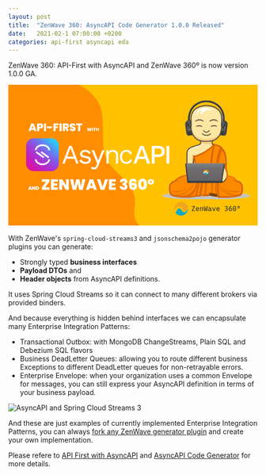 ```yaml
---
layout: post
title:  "ZenWave 360: AsyncAPI Code Generator 1.0.0 Released"
date:   2021-02-1 07:00:00 +0200
categories: api-first asyncapi eda
---
```


ZenWave 360: API-First with AsyncAPI and ZenWave 360º is now version 1.0.0 GA.

![ZenWave360 - API-First with AsyncAPI](/resources/ZenWave360-API-First_with_AsyncAPI.png)

With ZenWave's `spring-cloud-streams3` and `jsonschema2pojo` generator plugins you can generate:
- Strongly typed **business interfaces**
- **Payload DTOs** and 
- **Header objects** from AsyncAPI definitions.

It uses Spring Cloud Streams so it can connect to many different brokers via provided binders.

And because everything is hidden behind interfaces we can encapsulate many Enterprise Integration Patterns:

- Transactional Outbox: with MongoDB ChangeStreams, Plain SQL and Debezium SQL flavors
- Business DeadLetter Queues: allowing you to route different business Exceptions to different DeadLetter queues for non-retrayable errors.
- Enterprise Envelope: when your organization uses a common Envelope for messages, you can still express your AsyncAPI definition in terms of your business payload.

![AsyncAPI and Spring Cloud Streams 3](https://zenwave360.github.io/zenwave-code-generator/docs/ZenWave360-AsyncAPI-SpringCloudStreams.excalidraw.svg)

And these are just examples of currently implemented Enterprise Integration Patterns, you can always [fork any ZenWave generator plugin](https://github.com/zenwave360/zenwave-code-generator#forking-an-standard-or-custom-plugin) and create your own implementation.

Please refere to [API First with AsyncAPI](/Event-Driven-Architectures/API-First-with-AsyncAPI) and [AsyncAPI Code Generator](/Event-Driven-Architectures/AsyncAPI-Code-Generator) for more details.
